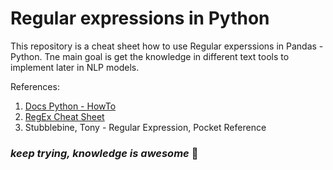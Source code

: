 # Regular expressions in Python

This repository is a cheat sheet how to use Regular experssions in Pandas - Python. Tne main goal is get the knowledge in different text tools to implement later in NLP models.

References:

1. [Docs Python - HowTo](https://docs.python.org/3/howto/regex.html)
2. [RegEx Cheat Sheet ](https://www.dataquest.io/blog/regex-cheatsheet/-)
3. Stubblebine, Tony - Regular Expression, Pocket Reference

### *keep trying, knowledge is awesome*  :facepunch: